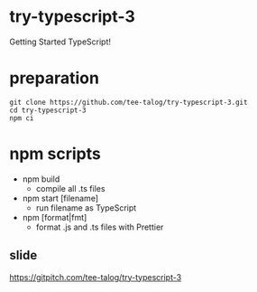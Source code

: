 # try-typescript-3
Getting Started TypeScript!

# preparation
```
git clone https://github.com/tee-talog/try-typescript-3.git
cd try-typescript-3
npm ci
```

# npm scripts
* npm build
  * compile all .ts files
* npm start [filename]
  * run filename as TypeScript
* npm [format|fmt]
  * format .js and .ts files with Prettier

## slide
https://gitpitch.com/tee-talog/try-typescript-3
